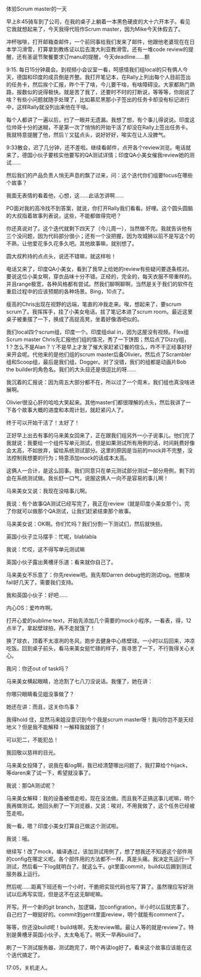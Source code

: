 体验Scrum master的一天

早上8:45骑车到了公司，在我的桌子上躺着一本黑色硬皮的大十六开本子。看见它我就想起来了，今天我得代班作Scrum master，因为Mike今天休假去了。

冲杯咖啡，打开邮箱查邮件，一个前同事给我们发来了邮件，他跟他老婆现在在日本学习滑雪，打算拿到教练证以后去澳大利亚教滑雪。还有一堆code review的提醒，还有圣诞节聚餐要求订manu的提醒，今天deadline……额

9:15. 每日15分钟晨会。到视频小会议室一看，呵感情我们组local的只有俩人今天，德国和印度的成员倒是齐整。我打开笔记本，在Rally上列出每个人目前签出的任务卡，然后挨个汇报，昨个干了啥，今儿要干啥，有啥障碍没。大家都熟门熟路，报数似的说得极快。就是苦了我了，还要时不时的打断说，等等等，你刚说了啥？有些小问题就随手处理了，比如慕尼黑那小子签出的任务卡却没有标记进行中，这样Rally就没列出来他在干啥。

每个人都讲了一遍以后，扫了一眼并无遗漏。我想了想，有个事儿得说说。印度这位帅哥十分的迷糊，不是第一次了悄悄的开始干活了却没在Rally上签出任务卡。我就特意提醒了他，然后丫又猛点头，说好好好，唉实在让人没脾气。

9:33散会，迟了几分钟，还不差啦。继续看邮件，点开各个review浏览。电话就来了，德国小伙子要核实他要写的QA测试详情；印度QA小美女催我review她的测试……

然后我们的产品负责人悄无声息的飘了过来，问：这个迭代你们组要focus在哪些个故事？

我面无表情的看着他，心想，这……此话怎讲啊……

PO面对我的高冷找不到答案，就说，你打开Rally我们看看。好哩。这个圆头圆脑的大叔指着故事列表说，这些，不能都做得完吧？

你还真说对了。这个迭代就剩下四天了（今儿周一），当然做不完。我就告诉他有三个没问题，因为代码部分很小；还有一个没把握，因为攻城狮以前不是写这个的不熟，让他爱花多久花多久吧。其他故事嘛，就别想了。

圆大叔矜持的点点头，说还不错嘛，就这样啦！

电话又来了，印度QA小美女，看到了我早上给她的review有些疑问要逐条核对。要说这位小美女啊，穿衣品味十分不错。正经的，完全的，每天衣服不带重样的。并且range极宽，各种风格都有尝试。然我们聊啊聊啊，当然是关于我们的软件在重启过程中的应该预期的各种场景。Bing，10点了。

瘦高的Chris出现在视野的远端，笔直的冲我走来。唉，想起来了，要scrum scrum了。我挥挥手，挂了小美女电话。拔了笔记本进了scrum room。最近这里桌子被重摆了一下，换成了高捉高凳，坐着好像酒吧似的。

我们local四个scrum组，印度一个。印度组dial in，因为这屋没有视频。Flex组Scrum master Chris先汇报他们组的情况，秀了一下饼图；然后点了Dizzy组，1？怎么不是Alan？丫不是早上才发了催大家赶紧订餐的信么，咋不干正经事好好来开会呢。代他来的是他们组的scrum master后备Olivier。然后点了Scrambler组和Scoop组，最后是我们组，Dogger。对了没错，我们的组都是动画片Bob the builder的角色名。我们的大头目还是很逗比的呀……

我沉着的汇报说：因为周五大部分都不在，所以过了一个周末，我们组也真没啥进展啊。

Olivier很没心肝的哈哈大笑起来。其他master们都很理解的点头，然后我讲了一下各个故事大概的进度和本周计划，就赶紧闪人了。

终于可以开始干活了！太好了！

正好早上出去有事的马来美女回来了，正在跟我们组另外一小子说事儿。他们完了我就说：我要给一个组件写单元测试，但是如果测试所有用例的话，时间耗费好像会太高，不如放弃，留给系统测试部分。这里的原因是当前的mock并不完整，没法控制我想要的行为；特意添加mock的话成本太高。

这俩人一合计，是这么回事。我们同意只在单元测试部分测试一部分用例，剩下的会在系统测试做。我长舒一口气，说服这俩人一向不是容易的事儿啊！

马来美女又说：我现在没啥事儿啊。

我说：有个故事QA测试已经写完了，我正在review（就是印度小美女那个）。完了你就可以做那个QA测试，让我们赶紧结束那个故事。

马来美女说：OK啊。你们忙吗？我们分割一下测试们，然后就快些。

英国小伙子立马摆手：忙呢，blablabla

我说：忙哎，这不得写单元测试嘛

英国小伙子露出黄槽牙乐道：看来就你自己了。

马来美女不乐意了：你先review吧。我先帮Darren debug他的测试log。他那块fail好几天了，需要我们支持。

我和英国小伙子：好吧……

内心OS：爱咋咋啊。

打开心爱的sublime text，开始先添加几个需要的mock小程序。一看表，得，12点半了。拿起壁球拍，再不走就饿了！

换了球衣，顶着不太凛冽的冬风，跑步去健身中心练壁球。一小时以后回来，冲凉吃饭。回到桌子前头，看马来美女挺忙碌的样子，我寻思了一下，不行我得关心关心。

我问：你还out of task吗？

马来美女横起眼睛，沧沧割了七八刀没说话。我懂了，她在讲：

你哪只眼睛看见姐没事做了？

她还在讲：而且，这关你鸟事？

我得hold 住，显然马来姐没意识到今个我是scrum master呀！我问你岂不是天经地义？但是我不能解释！一解释我就弱了！

可以犯二，不能犯怂！

我回敬以慈祥的目光。

马来美女投降了，说我在看log啊，我已经清楚哪出问题了，我打算给个hijack，等daren来了试一下，希望就没事了。

我说：那QA测试呢？

马来美女解释：我的设备被借走啦，现在没法做。而且我不正搞这事儿呢嘛，明个我再做测试。她回头刷了一下浏览器，又说：唉对，不用我做了，这个任务已经被签走啦。

我一看，嗯？印度小美女打算自己做这个测试啦。

我说：哦。

继续写！改了mock，编译通过，该加测试用例了，想了想我还不知道这个部件用的config在哪定义呢。各个部件用的方法都不一样，真是头痛。我决定先运行一下测试，然后看一下log就明白了。就这么干。git里面commit，build以后踢到测试服务器上运行。

然后呢……距离下班还有一个小时，干脆把实现代码也写了算了。虽然理应写好测试以后再写实现，但是这不在这无聊呢嘛。

开写。开一个新的git branch，加逻辑，加configration，半小时以后就完事了，自己扫了一眼挺好的。commit到gerrit里面review，明个就能有comment了。

等等，你还没build呢！build啥啊，先发review嘛。最让人等的就是review了。特别是黄槽牙英国小伙子，太太龟毛了。明天一早再build了。

刷了一下测试服务器，测试跑完了，明个再读log好了。看来这个故事应该能在这个迭代搞定了。

17:05，关机走人。











